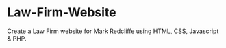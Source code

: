 # Law-Firm-Website
Create a Law Firm website for Mark Redcliffe using HTML, CSS, Javascript &amp; PHP.
